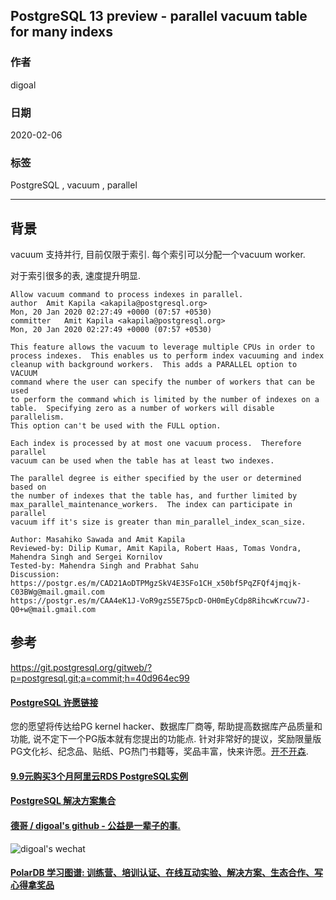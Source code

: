 ## PostgreSQL 13 preview - parallel vacuum table for many indexs  
            
### 作者                                                                            
digoal                                                                                                                     
                              
### 日期                                                                                                                     
2020-02-06                                                                                                                 
                                                                                                                     
### 标签                                                                                                                     
PostgreSQL , vacuum , parallel   
                         
----                   
                              
## 背景          
vacuum 支持并行, 目前仅限于索引. 每个索引可以分配一个vacuum worker.   
  
对于索引很多的表, 速度提升明显.  
  
```  
Allow vacuum command to process indexes in parallel.  
author	Amit Kapila <akapila@postgresql.org>	  
Mon, 20 Jan 2020 02:27:49 +0000 (07:57 +0530)  
committer	Amit Kapila <akapila@postgresql.org>	  
Mon, 20 Jan 2020 02:27:49 +0000 (07:57 +0530)  
  
This feature allows the vacuum to leverage multiple CPUs in order to  
process indexes.  This enables us to perform index vacuuming and index  
cleanup with background workers.  This adds a PARALLEL option to VACUUM  
command where the user can specify the number of workers that can be used  
to perform the command which is limited by the number of indexes on a  
table.  Specifying zero as a number of workers will disable parallelism.  
This option can't be used with the FULL option.  
  
Each index is processed by at most one vacuum process.  Therefore parallel  
vacuum can be used when the table has at least two indexes.  
  
The parallel degree is either specified by the user or determined based on  
the number of indexes that the table has, and further limited by  
max_parallel_maintenance_workers.  The index can participate in parallel  
vacuum iff it's size is greater than min_parallel_index_scan_size.  
  
Author: Masahiko Sawada and Amit Kapila  
Reviewed-by: Dilip Kumar, Amit Kapila, Robert Haas, Tomas Vondra,  
Mahendra Singh and Sergei Kornilov  
Tested-by: Mahendra Singh and Prabhat Sahu  
Discussion:  
https://postgr.es/m/CAD21AoDTPMgzSkV4E3SFo1CH_x50bf5PqZFQf4jmqjk-C03BWg@mail.gmail.com  
https://postgr.es/m/CAA4eK1J-VoR9gzS5E75pcD-OH0mEyCdp8RihcwKrcuw7J-Q0+w@mail.gmail.com  
```  
  
## 参考  
https://git.postgresql.org/gitweb/?p=postgresql.git;a=commit;h=40d964ec99  
        
    
  
  
  
  
  
  
  
  
  
  
  
  
  
  
  
  
  
  
  
  
  
  
  
  
  
  
  
  
  
  
  
  
  
  
  
  
  
  
  
  
  
  
  
  
  
  
  
  
  
  
  
  
  
#### [PostgreSQL 许愿链接](https://github.com/digoal/blog/issues/76 "269ac3d1c492e938c0191101c7238216")
您的愿望将传达给PG kernel hacker、数据库厂商等, 帮助提高数据库产品质量和功能, 说不定下一个PG版本就有您提出的功能点. 针对非常好的提议，奖励限量版PG文化衫、纪念品、贴纸、PG热门书籍等，奖品丰富，快来许愿。[开不开森](https://github.com/digoal/blog/issues/76 "269ac3d1c492e938c0191101c7238216").  
  
  
#### [9.9元购买3个月阿里云RDS PostgreSQL实例](https://www.aliyun.com/database/postgresqlactivity "57258f76c37864c6e6d23383d05714ea")
  
  
#### [PostgreSQL 解决方案集合](https://yq.aliyun.com/topic/118 "40cff096e9ed7122c512b35d8561d9c8")
  
  
#### [德哥 / digoal's github - 公益是一辈子的事.](https://github.com/digoal/blog/blob/master/README.md "22709685feb7cab07d30f30387f0a9ae")
  
  
![digoal's wechat](../pic/digoal_weixin.jpg "f7ad92eeba24523fd47a6e1a0e691b59")
  
  
#### [PolarDB 学习图谱: 训练营、培训认证、在线互动实验、解决方案、生态合作、写心得拿奖品](https://www.aliyun.com/database/openpolardb/activity "8642f60e04ed0c814bf9cb9677976bd4")
  
